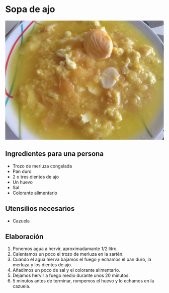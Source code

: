 # Sopa de ajo

![](images/sopa-ajo-full.jpg)

## Ingredientes para una persona

* Trozo de merluza congelada
* Pan duro
* 2 o tres dientes de ajo
* Un huevo
* Sal
* Colorante alimentario

## Utensilios necesarios

* Cazuela

## Elaboración

1. Ponemos agua a hervir, aproximadamante 1/2 litro.
1. Calentamos un poco el trozo de merluza en la sartén.
1. Cuando el agua hierva bajamos el fuego y echamos el pan duro, la merluza y los dientes de ajo.
1. Añadimos un poco de sal y el colorante alimentario.
1. Dejamos hervir a fuego medio durante unos 20 minutos.
1. 5 minutos antes de terminar, rompemos el huevo y lo echamos en la cazuela.
